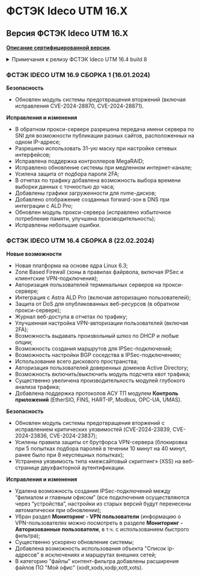 # ФСТЭК Ideco UTM 16.X

## Версия ФСТЭК Ideco UTM 16.X

[**Описание сертифицированной версии**](https://static.ideco.ru/static/Ideco\_UTM\_2022.pdf?roistat\_visit=462368).

<details>

<summary>Примечания к релизу ФСТЭК Ideco UTM 16.4 build 8</summary>

**Дата выхода версии**: 22.02.2024.

**Техническая поддержка и обратная связь** (поможет нам улучшить продукт):

* Обсудить версию в телеграм-канале с разработчиками: [https://t.me/idecoutm](https://t.me/idecoutm);
* Портал технической поддержки: [https://help.ideco.ru/](https://help.ideco.ru/);
* Электронная почта: help@ideco.ru;
* Telegram: [ideco.bot](https://telegram.im/@ideco\_support\_bot).

Для ФСТЭК-версии включено автоматическое обновление с версии 11.13 путем нескольких обновлений: 11.13->12.11->13.11->14.3->15.7->16.4.

Обязательно нужно последовательно обновиться и использовать версию 16.4 (не останавливаясь на промежуточных версиях, нужных только для обновления).

</details>

### ФСТЭК IDECO UTM 16.9 СБОРКА 1 (16.01.2024)

**Безопасность**

* Обновлен модуль системы предотвращения вторжений (включая исправления CVE-2024-28870, CVE-2024-28871).

**Исправления и изменения**

* В обратном прокси-сервере разрешена передача имени сервера по SNI для возможности публикации разных сайтов, расположенных на одном IP-адресе;
* Разрешено использовать 31-ую маску при настройке сетевых интерфейсов;
* Исправлена поддержка контроллеров MegaRAID;
* Исправлено обновление системы при медленном интернет-канале;
* Усилена защита от подбора пароля 2FA;
* В отчетах по трафику добавлена возможность выбора времени выборки данных с точностью до часа;
* Добавлены графики загруженности для nvme-дисков;
* Добавлено отображение созданных forward-зон в DNS при интеграции с ALD Pro;
* Обновлен модуль прокси-сервера (исправлено избыточное потребление памяти, улучшена производительность);
* Исправлены небольшие ошибки.

### ФСТЭК IDECO UTM 16.4 СБОРКА 8 (22.02.2024)

**Новые возможности**

* Новая платформа на основе ядра Linux 6.3;
* Zone Based Firewall (зоны в правилах файрвола, включая IPSec и клиентские VPN-подключения);
* Авторизация пользователей терминальных серверов на прокси-сервере;
* Интеграция с Astra ALD Pro (включая авторизацию пользователей);
* Защита от DoS для опубликованных веб-ресурсов (в обратном прокси-сервере);
* Журнал веб-доступа в отчетах по трафику;
* Улучшенная настройка VPN-авторизации пользователей (включая 2FA);
* Возможность выдавать произвольный шлюз по DHCP и любые опции;
* Возможность создания маршрутов для IPSec-подключений;
* Возможность настройки BGP соседства в IPSec-подключениях;
* Использование всего дискового пространства;
* Авторизация пользователей доверенных доменов Active Directory;
* Возможность включить/выключить модуль подсчета квот трафика;
* Существенно увеличена производительность модулей глубокого анализа трафика;
* Добавлена поддержка протоколов АСУ ТП модулем **Контроль приложений** (EtherSIO, FINS, HART-IP, Modbus, OPC-UA, UMAS).

**Безопасность**

* Обновлен модуль системы предотвращения вторжений с исправлением критических уязвимостей (CVE-2024-23839, CVE-2024-23836, CVE-2024-23837);
* Усилены правила защиты от брутфорса VPN-сервера (блокировка при 5 попытках подбора паролей в течении 10 минут на 40 минут, ранее было при 8 неуспешных попытках);
* Устранена уязвимость типа «межсайтовый скриптинг» (XSS) на веб-странице двухфакторной аутентификации.

**Исправления и изменения**

* Удалена возможность создания IPSec-подключений между “филиалом и главным офисом” (все подключения осуществляются через “устройства”, настройки из старых версий будут перенесены автоматически при обновлении);
* Убран раздел **Мониторинг - VPN пользователи** (информацию о VPN-пользователях можно посмотреть в разделе **Мониторинг - Авторизованные пользователи**, в т.ч. с использованием быстрого фильтра);
* Существенно ускорено обновление системы;
* Добавлена возможность использования объекта "Список ip-адресов" в исключениях и маршрутах внешних сетей;
* В категорию "файлы" контент-фильтра добавлены расширения файлов ПО "Мой офис" (xodt,xods,xodp,xott,xots).
